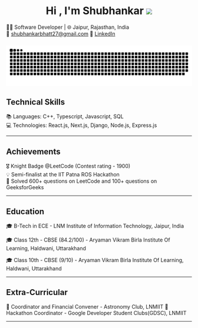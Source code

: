 <h1 align="center"><b>Hi , I'm Shubhankar </b><img src="https://media.giphy.com/media/hvRJCLFzcasrR4ia7z/giphy.gif" width="35"></h1>

👨‍💻 Software Developer | 🌐 Jaipur, Rajasthan, India  
📧 shubhankarbhatt27@gmail.com
🔗 [LinkedIn](https://linkedin.com/in/bhattshubhankar)

###

<img src="https://raw.githubusercontent.com/haupt-pascal/haupt-pascal/output/snake.svg" alt="Snake animation" />

###

## Technical Skills

📚 Languages: C++, Typescript, Javascript, SQL
<br/>
💻 Technologies: React.js, Next.js, Django, Node.js, Express.js

---

## Achievements

🎖️ Knight Badge @LeetCode (Contest rating - 1900)  
💡 Semi-finalist at the IIT Patna ROS Hackathon  
📝 Solved 600+ questions on LeetCode and 100+ questions on GeeksforGeeks  

---

## Education

🎓 B-Tech in ECE - LNM Institute of Information Technology, Jaipur, India  

🎓 Class 12th - CBSE (84.2/100) - Aryaman Vikram Birla Institute Of Learning, Haldwani, Uttarakhand  

🎓 Class 10th - CBSE (9/10) - Aryaman Vikram Birla Institute Of Learning, Haldwani, Uttarakhand  


---

## Extra-Curricular

🌌 Coordinator and Financial Convener - Astronomy Club, LNMIIT
🎯 Hackathon Coordinator - Google Developer Student Clubs(GDSC), LNMIIT

---
